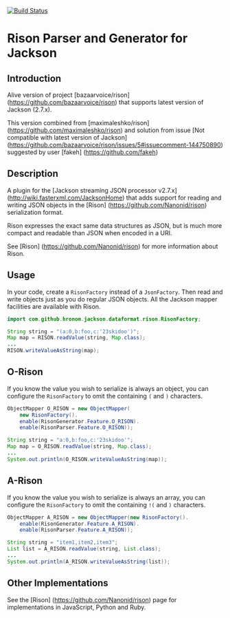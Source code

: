 [![Build Status](https://travis-ci.org/Hronom/jackson-dataformat-rison.svg?branch=master)](https://travis-ci.org/Hronom/jackson-dataformat-rison)

Rison Parser and Generator for Jackson
======================================

Introduction
-----

Alive version of project [bazaarvoice/rison] (https://github.com/bazaarvoice/rison) that supports
 latest version of Jackson (2.7.x).

This version combined from [maximaleshko/rison] (https://github.com/maximaleshko/rison) and solution
 from issue [Not compatible with latest version of Jackson] (https://github.com/bazaarvoice/rison/issues/5#issuecomment-144750890)
 suggested by user [fakeh] (https://github.com/fakeh)

Description
-----

A plugin for the [Jackson streaming JSON processor v2.7.x] (http://wiki.fasterxml.com/JacksonHome)
that adds support for reading and writing JSON objects in the [Rison] (https://github.com/Nanonid/rison)
serialization format.

Rison expresses the exact same data structures as JSON, but is much more compact and readable than
 JSON when encoded in a URI.

See [Rison] (https://github.com/Nanonid/rison) for more information about Rison.

Usage
-----

In your code, create a `RisonFactory` instead of a `JsonFactory`.  Then read and write objects just
as you do regular JSON objects.  All the Jackson mapper facilities are available with Rison.

```java
import com.github.hronom.jackson.dataformat.rison.RisonFactory;

String string = "(a:0,b:foo,c:'23skidoo')";
Map map = RISON.readValue(string, Map.class);
...
RISON.writeValueAsString(map);
```

O-Rison
-------

If you know the value you wish to serialize is always an object, you can configure the
`RisonFactory` to omit the containing `(` and `)` characters.

```java
ObjectMapper O_RISON = new ObjectMapper(
    new RisonFactory().
    enable(RisonGenerator.Feature.O_RISON).
    enable(RisonParser.Feature.O_RISON));

String string = "a:0,b:foo,c:'23skidoo'";
Map map = O_RISON.readValue(string, Map.class);
...
System.out.println(O_RISON.writeValueAsString(map));
```

A-Rison
-------

If you know the value you wish to serialize is always an array, you can configure the `RisonFactory`
to omit the containing `!(` and `)` characters.

```java
ObjectMapper A_RISON = new ObjectMapper(new RisonFactory().
    enable(RisonGenerator.Feature.A_RISON).
    enable(RisonParser.Feature.A_RISON));

String string = "item1,item2,item3";
List list = A_RISON.readValue(string, List.class);
...
System.out.println(A_RISON.writeValueAsString(list));
```

Other Implementations
---------------------

See the [Rison] (https://github.com/Nanonid/rison) page for implementations in JavaScript, Python
and Ruby.
